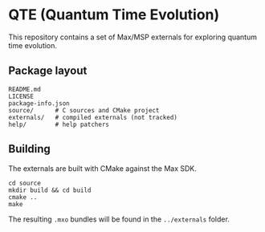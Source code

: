 # QTE (Quantum Time Evolution)

This repository contains a set of Max/MSP externals for exploring quantum time evolution.

## Package layout

```
README.md
LICENSE
package-info.json
source/      # C sources and CMake project
externals/   # compiled externals (not tracked)
help/        # help patchers
```

## Building

The externals are built with CMake against the Max SDK.

```
cd source
mkdir build && cd build
cmake ..
make
```

The resulting `.mxo` bundles will be found in the `../externals` folder.


